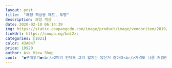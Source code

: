 ```yaml
---
layout: post 
title:  "쾌청 책상용 매트, 투명" 
description: 쾌청 책상 ..
date: 2020-02-10 06:14:39 
img: https://static.coupangcdn.com/image/product/image/vendoritem/2019/04/30/3511823932/a7b07c24-193b-42b7-a6eb-0365841cd06e.jpg 
linkUrl: https://coupa.ng/boL2zz 
categories: [1021] 
color: 43A047 
price: 10920 
author: Ask View Shop 
cont:  "●구매후기●<br/>2미리 인데도 그리 얇지는 않은거 같아요<br/>가격도 나름 저렴한편이고해서 구매했네요.<br/><br/>감사합니다<br/>같이 광이나서 테이블을 돋보이게 하네요<br/>고무냄새인데 머리가 띵하더라구요.<br/><br/>그것두 새벽에~<br/>근데 이게 몇일 지나니 사라지더라구요.<br/><br/>기포가 엄청나게 많이 있더라구요.<br/><br/>꾀힘든작업이 될거같아요<br/>냄새가 냄새가 진짜 일주일이상 간거같아요 ㅠ<br/>냄새빼고는 완전 만족이예요.<br/><br/>너무 좋아요<br/>다른쪽 테이블도 깔아야겠어요<br/>두께도 두꺼워요<br/>뜨거운거올리면 허옇게 자국생기고 김치국물등<br/>매트고정시키는 고무가 있는데 그걸 동그랗게 잘라서 고정해주었어요.<br/> 근데 이게 동그랗게 말려있어서 그런지 매트에<br/>반들반들한게 손톱위에 메뉴큐 발라놓은것<br/>손으로 쓰윽하면 밀리고요.<br/><br/>식탁120×59.<br/>5인데 120×60했는데 별차이 없이 맞네요<br/>식탁보깔고 그위에 하려고 깔았는데 가벼워서<br/>심술굿죠 ㅋㅋ<br/>아마 동그랗게 말려있으면서 생긴기포가 펼치니 없어진거 같더라구요, 신기신기 ㅋㅋㅋ<br/>아이책상에 깔아두려고 구매했어요.<br/><br/>예전에 썻을때 음식먹고 바로 안닦으면 자국남아요<br/>와우~ 쿠팡배송 엄청 빨라요<br/>우리집 머스마 책상에 깔아주려고 구매했어요<br/>우선 돌돌말려져서 오는데 포장을 뜯으면<br/>유리가 아니라 깨질염려없고 무겁지않코<br/>이런거 보이면 바로 닦아야해요<br/>이미 잘라서 반품도 못하고 짜증이 짜증이 나더라구요.<br/><br/>정말 잘쓰겠습니다<br/>정말이지 만원에 행복이네요 와우~<br/>책상에 맞게 자르고 그냥 두니 움직여서<br/>책상에 맞게 자르는건 쉽더라구요.<br/><br/>처음엔 별로였는데 지금은 완전 만족하고 있어요.<br/><br/>컴퓨터 하고있는중에 깔았어요<br/>크다고 칼로 자르기엔 두꺼워요 수작업으로 하려거든<br/>한동안 아이방에 들어가질 못했네요 ㅠ<br/>" 
---
```

